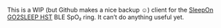 This is a WIP (but Github makes a nice backup ☺) client for the [SleepOn
GO2SLEEP HST](https://www.sleepon.us/) BLE SpO₂ ring. It can’t do anything
useful yet.
